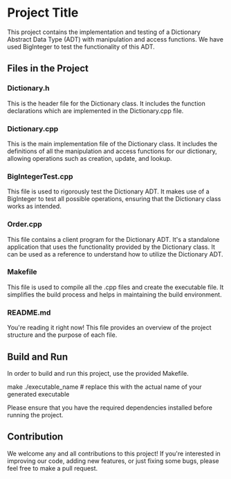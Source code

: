 # Project Title
This project contains the implementation and testing of a Dictionary Abstract Data Type (ADT) with manipulation and access functions. We have used BigInteger to test the functionality of this ADT.

## Files in the Project

### Dictionary.h
This is the header file for the Dictionary class. It includes the function declarations which are implemented in the Dictionary.cpp file.

### Dictionary.cpp
This is the main implementation file of the Dictionary class. It includes the definitions of all the manipulation and access functions for our dictionary, allowing operations such as creation, update, and lookup.

### BigIntegerTest.cpp
This file is used to rigorously test the Dictionary ADT. It makes use of a BigInteger to test all possible operations, ensuring that the Dictionary class works as intended.

### Order.cpp
This file contains a client program for the Dictionary ADT. It's a standalone application that uses the functionality provided by the Dictionary class. It can be used as a reference to understand how to utilize the Dictionary ADT.

### Makefile
This file is used to compile all the .cpp files and create the executable file. It simplifies the build process and helps in maintaining the build environment.

### README.md
You're reading it right now! This file provides an overview of the project structure and the purpose of each file.

## Build and Run
In order to build and run this project, use the provided Makefile.

make
./executable_name # replace this with the actual name of your generated executable

Please ensure that you have the required dependencies installed before running the project.

## Contribution
We welcome any and all contributions to this project! If you're interested in improving our code, adding new features, or just fixing some bugs, please feel free to make a pull request.
